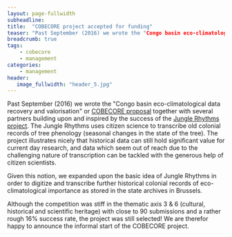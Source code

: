 ```yaml
---
layout: page-fullwidth
subheadline: 
title:  "COBECORE project accepted for funding"
teaser: "Past September (2016) we wrote the "Congo basin eco-climatological data recovery and valorisation" or COBECORE proposal..."
breadcrumb: true
tags:
    - cobecore
    - management
categories:
    - management
header:
   image_fullwidth: "header_5.jpg"
---
```


Past September (2016) we wrote the "Congo basin eco-climatological data recovery and valorisation" or [COBECORE proposal](http://www.cobecore.org/proposal/) together with several partners building upon and inspired by the success of the [Jungle Rhythms project](http://www.junglerhythms.org). The Jungle Rhythms uses citizen science to transcribe old colonial records of tree phenology (seasonal changes in the state of the tree). The project illustrates nicely that historical data can still hold significant value for current day research, and data which seem out of reach due to the challenging nature of transcription can be tackled with the generous help of citizen scientists. 

Given this notion, we expanded upon the basic idea of Jungle Rhythms in order to digitize and transcribe further historical colonial records of eco-climatological importance as stored in the state archives in Brussels.

Although the competition was stiff in the thematic axis 3 & 6 (cultural, historical and scientific heritage) with close to 90 submissions and a rather rough 16% success rate, the project was still selected! We are therefor happy to announce the informal start of the COBECORE project.